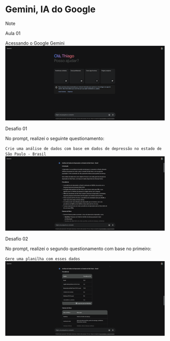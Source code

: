 # Gemini, IA do Google

> [!NOTE]
> Aula 01

Acessando o Google Gemini
![Acesso](./assets/Aula1/Acesso.PNG)

Desafio 01

No prompt, realizei o seguinte questionamento:

`Crie uma análise de dados com base em dados de depressão no estado de São Paulo - Brasil`
![Desafio1](./assets/Aula1/Desafio1.PNG)


Desafio 02

No prompt, realizei o segundo questionamento com base no primeiro:

`Gere uma planilha com esses dados`
![Desafio1](./assets/Aula1/Desafio2.PNG)